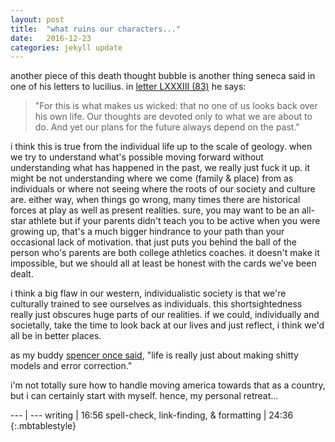 ```yaml
---
layout: post
title:  "what ruins our characters..."
date:   2016-12-23
categories: jekyll update
---
```

another piece of this death thought bubble is another thing seneca said in one of his letters to lucilius. in [letter LXXXIII (83)](https://en.wikisource.org/wiki/Moral_letters_to_Lucilius/Letter_83) he says:

> "For this is what makes us wicked: that no one of us looks back over his own life. Our thoughts are devoted only to what we are about to do. And yet our plans for the future always depend on the past."

i think this is true from the individual life up to the scale of geology. when we try to understand what's possible moving forward without understanding what has happened in the past, we really just fuck it up. it might be not understanding where we come (family & place) from as individuals or where not seeing where the roots of our society and culture are. either way, when things go wrong, many times there are historical forces at play as well as present realities. sure, you may want to be an all-star athlete but if your parents didn't teach you to be active when you were growing up, that's a much bigger hindrance to your path than your occasional lack of motivation. that just puts you behind the ball of the person who's parents are both college athletics coaches. it doesn't make it impossible, but we should all at least be honest with the cards we've been dealt. 

i think a big flaw in our western, individualistic society is that we're culturally trained to see ourselves as individuals. this shortsightedness really just obscures huge parts of our realities. if we could, individually and societally, take the time to look back at our lives and just reflect, i think we'd all be in better places. 

as my buddy [spencer once said](http://lqb2quotes.tumblr.com/post/145586733722/life-is-really-just-about-shitty-models-and-their), "life is really just about making shitty models and error correction."

i'm not totally sure how to handle moving america towards that as a country, but i can certainly start with myself. hence, my personal retreat...

--- | ---
writing | 16:56
spell-check, link-finding, & formatting | 24:36
{:.mbtablestyle}
&nbsp;